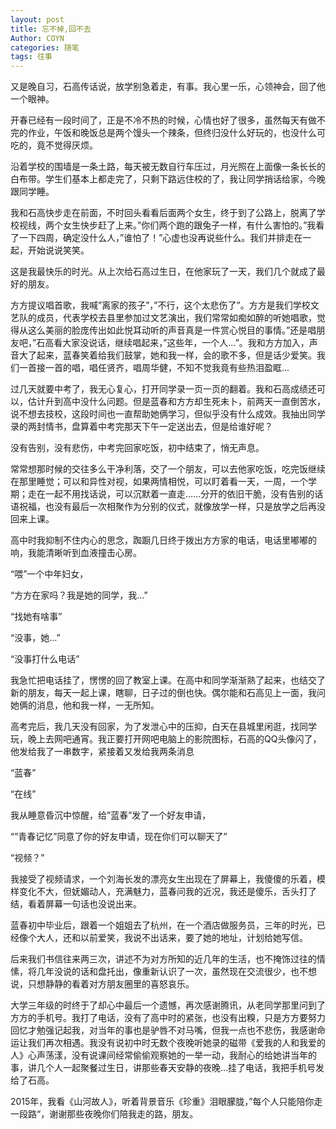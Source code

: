 ```yaml
---
layout: post
title: 忘不掉,回不去
Author: COYN
categories: 随笔
tags: 往事
---
```



又是晚自习，石高传话说，放学别急着走，有事。我心里一乐，心领神会，回了他一个眼神。

开春已经有一段时间了，正是不冷不热的时候，心情也好了很多，虽然每天有做不完的作业，午饭和晚饭总是两个馒头一个辣条，但终归没什么好玩的，也没什么可吃的，竟不觉得厌烦。

沿着学校的围墙是一条土路，每天被无数自行车压过，月光照在上面像一条长长的白布带。学生们基本上都走完了，只剩下路远住校的了，我让同学捎话给家，今晚跟同学睡。

我和石高快步走在前面，不时回头看看后面两个女生，终于到了公路上，脱离了学校视线，两个女生快步赶了上来。”你们两个跑的跟兔子一样，有什么害怕的。”我看了一下四周，确定没什么人，”谁怕了！”心虚也没再说些什么。我们并排走在一起，开始说说笑笑。

这是我最快乐的时光。从上次给石高过生日，在他家玩了一天，我们几个就成了最好的朋友。

方方提议唱首歌，我喊”离家的孩子”，”不行，这个太悲伤了”。方方是我们学校文艺队的成员，代表学校去县里参加过文艺演出，我们常常如痴如醉的听她唱歌，觉得从这么美丽的脸庞传出如此悦耳动听的声音真是一件赏心悦目的事情。”还是唱朋友吧，”石高看大家没说话，继续唱起来，”这些年，一个人…”。我和方方加入，声音大了起来，蓝春笑着给我们鼓掌，她和我一样，会的歌不多，但是话少爱笑。我们一首接一首的唱，唱任贤齐，唱周华健，不知不觉我竟有些热泪盈眶…

过几天就要中考了，我无心复心，打开同学录一页一页的翻着。我和石高成绩还可以，估计升到高中没什么问题。但是蓝春和方方却生死未卜，前两天一直倒苦水，说不想去技校，这段时间也一直帮助她俩学习，但似乎没有什么成效。我抽出同学录的两封情书，盘算着中考完那天下午一定送出去，但是给谁好呢？

没有告别，没有悲伤，中考完回家吃饭，初中结束了，悄无声息。

常常想那时候的交往多么干净利落，交了一个朋友，可以去他家吃饭，吃完饭继续在那里睡觉；可以和异性对视，如果两情相悦，可以盯着看一天，一周，一个学期；走在一起不用找话说，可以沉默着一直走……分开的依旧干脆，没有告别的话语祝福，也没有最后一次相聚作为分别的仪式，就像放学一样，只是放学之后再没回来上课。

高中时我抑制不住内心的思念，踟蹰几日终于拨出方方家的电话，电话里嘟嘟的响，我能清晰听到血液撞击心房。

 

“喂”一个中年妇女，

“方方在家吗？我是她的同学，我…”

“找她有啥事”

“没事，她…”

“没事打什么电话”

 

我急忙把电话挂了，愣愣的回了教室上课。在高中和同学渐渐熟了起来，也结交了新的朋友，每天一起上课，瞎聊，日子过的倒也快。偶尔能和石高见上一面，我问她俩的消息，他和我一样，一无所知。

高考完后，我几天没有回家，为了发泄心中的压抑，白天在县城里闲逛，找同学玩，晚上去网吧通宵。我正要打开网吧电脑上的影院图标，石高的QQ头像闪了，他发给我了一串数字，紧接着又发给我两条消息

 

“蓝春”

“在线”

 

我从睡意昏沉中惊醒，给”蓝春”发了一个好友申请，

 

“”青春记忆”同意了你的好友申请，现在你们可以聊天了”

“视频？”
 

我接受了视频请求，一个刘海长发的漂亮女生出现在了屏幕上，我傻傻的乐着，模样变化不大，但妩媚动人，充满魅力，蓝春问我的近况，我还是傻乐，舌头打了结，看着屏幕一句话也没说出来。

蓝春初中毕业后，跟着一个姐姐去了杭州，在一个酒店做服务员，三年的时光，已经像个大人，还和以前爱笑，我说不出话来，要了她的地址，计划给她写信。

后来我们书信往来两三次，讲述不为对方所知的近几年的生活，也不掩饰过往的情愫，将几年没说的话和盘托出，像重新认识了一次，虽然现在交流很少，也不想说，只想静静的看着对方朋友圈里的喜怒哀乐。

大学三年级的时终于了却心中最后一个遗憾，再次感谢腾讯，从老同学那里问到了方方的手机号。我打了电话，没有了高中时的紧张，也没有出糗，只是方方要努力回忆才勉强记起我，对当年的事也是驴唇不对马嘴，但我一点也不悲伤，我感谢命运让我们再次相遇。我没有说初中时无数个夜晚听她录的磁带《爱我的人和我爱的人》心声荡漾，没有说课间经常偷偷观察她的一举一动，我耐心的给她讲当年的事，讲几个人一起聚餐过生日，讲那些春天安静的夜晚…挂了电话，我把手机号发给了石高。

2015年，我看《山河故人》，听着背景音乐《珍重》泪眼朦胧，”每个人只能陪你走一段路“，谢谢那些夜晚你们陪我走的路，朋友。
